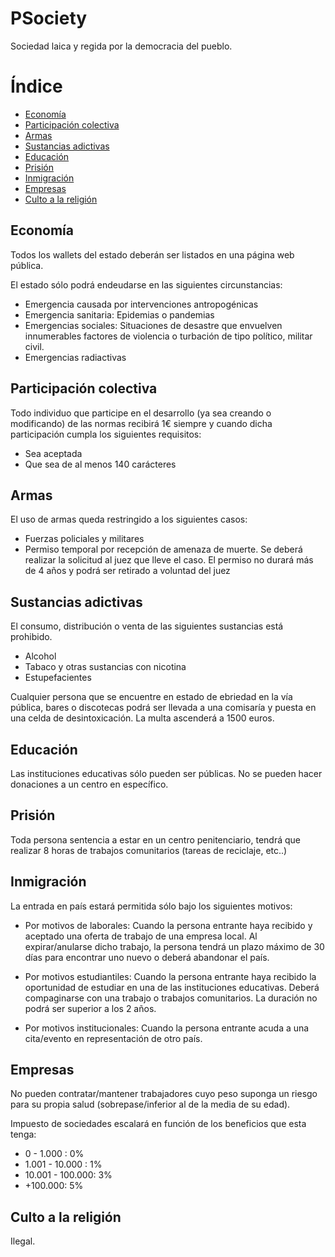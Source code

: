 # PSociety
Sociedad laica y regida por la democracia del pueblo.

# Índice
 - [Economía](#economia)
 - [Participación colectiva](#participación-colectiva)
 - [Armas](#armas)
 - [Sustancias adictivas](#sustancias-adictivas)
 - [Educación](#educación)
 - [Prisión](#prisión)
 - [Inmigración](#inmigracion)
 - [Empresas](#empresas)
 - [Culto a la religión](#culto-a-la-religión)
 

##  Economía
Todos los wallets del estado deberán ser listados en una página web pública.
 
El estado sólo podrá endeudarse en las siguientes circunstancias:
- Emergencia causada por intervenciones antropogénicas
- Emergencia sanitaria: Epidemias o pandemias
- Emergencias sociales: Situaciones de desastre que envuelven innumerables factores de violencia o turbación de tipo político, militar civil.
- Emergencias radiactivas
 
## Participación colectiva
 
Todo individuo que participe en el desarrollo (ya sea creando o modificando) de las normas recibirá 1€ siempre y cuando dicha participación cumpla los siguientes requisitos:
- Sea aceptada
- Que sea de al menos 140 carácteres

## Armas
El uso de armas queda restringido a los siguientes casos:
- Fuerzas policiales y militares
- Permiso temporal por recepción de amenaza de muerte. Se deberá realizar la solicitud al juez que lleve el caso. El permiso no durará más de 4 años y podrá ser retirado a voluntad del juez
 
## Sustancias adictivas
El consumo, distribución o venta de las siguientes sustancias está prohibido.
 
- Alcohol
- Tabaco y otras sustancias con nicotina
- Estupefacientes
 
Cualquier persona que se encuentre en estado de ebriedad en la vía pública, bares o discotecas podrá ser llevada a una comisaría y puesta en una celda de desintoxicación. La multa ascenderá a 1500 euros.
 
 
## Educación
Las instituciones educativas sólo pueden ser públicas.
No se pueden hacer donaciones a un centro en específico.
 
 
## Prisión
Toda persona sentencia a estar en un centro penitenciario, tendrá que realizar 8 horas de trabajos comunitarios (tareas de reciclaje, etc..)

## Inmigración
La entrada en país estará permitida sólo bajo los siguientes motivos:
- Por motivos de laborales: Cuando la persona entrante haya recibido y aceptado una oferta de trabajo de una empresa local.
Al expirar/anularse dicho trabajo, la persona tendrá un plazo máximo de 30 días para encontrar uno nuevo o deberá abandonar el país.


- Por motivos estudiantiles: Cuando la persona entrante haya recibido la oportunidad de estudiar en una de las instituciones educativas. Deberá compaginarse con una trabajo o trabajos comunitarios. La duración no podrá ser superior a los 2 años.


- Por motivos institucionales: Cuando la persona entrante acuda a una cita/evento en representación de otro país.
 
 
## Empresas
No pueden contratar/mantener trabajadores cuyo peso suponga un riesgo para su propia salud (sobrepase/inferior al de la media de su edad).

Impuesto de sociedades escalará en función de los beneficios que esta tenga:
- 0 - 1.000 : 0%
- 1.001 - 10.000 : 1%
- 10.001 - 100.000: 3%
- +100.000: 5%
 
## Culto a la religión
Ilegal.
